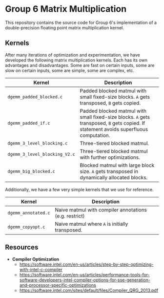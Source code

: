 # Group 6 Matrix Multiplication #
This repository contains the source code for Group 6's implementation of a
double-precision floating point matrix multiplication kernel.

## Kernels ##
After many iterations of optimization and experimentation, we have developed
the following matrix multiplication kernels. Each has its own advantages and
disadvantages. Some are fast on certain inputs, some are slow on certain
inputs, some are simple, some are complex, etc.

| **Kernel**                    | **Description**                                                                                                                        |
| ----------------------------  | -------------------------------------------------------------------------------------------------------------------------------------- |
| `dgemm_padded_blocked.c`      | Padded blocked matmul with small fixed-size blocks. `A` gets transposed, `B` gets copied.                                              |
| `dgemm_padded_if.c`           | Padded blocked matmul with small fixed-size blocks. `A` gets transposed, `B` gets copied. If statement avoids superfluous computation. |
| `dgemm_3_level_blocking.c`    | Three-tiered blocked matmul.                                                                                                           |
| `dgemm_3_level_blocking_V2.c` | Three-tiered blocked matmul with further optimizations.                                                                                |
| `dgemm_big_blocked.c`         | Blocked matmul with large block size. `A` gets transposed in dynamically allocated blocks.                                             |

Additionally, we have a few very simple kernels that we use for reference.

| **Kernel**          | **Description**                                        |
| ------------------- | ------------------------------------------------------ |
| `dgemm_annotated.c` | Naive matmul with compiler annotations (e.g. restrict) |
| `dgemm_copyopt.c`   | Naive matmul where `A` is initially transposed.        |

## Resources ##
-  **Compiler Optimization**
    - https://software.intel.com/en-us/articles/step-by-step-optimizing-with-intel-c-compiler
    - https://software.intel.com/en-us/articles/performance-tools-for-software-developers-intel-compiler-options-for-sse-generation-and-processor-specific-optimizations
    - https://software.intel.com/sites/default/files/Compiler_QRG_2013.pdf
